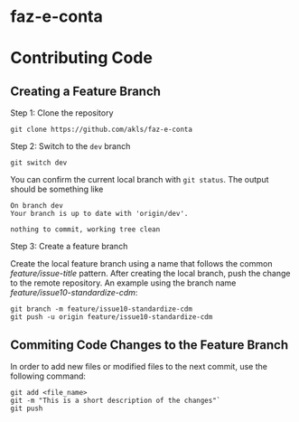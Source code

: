 # faz-e-conta



# Contributing Code

## Creating a Feature Branch

Step 1: Clone the repository

`git clone https://github.com/akls/faz-e-conta`

Step 2: Switch to the `dev` branch

`git switch dev`

You can confirm the current local branch with `git status`. The output should be something like

```
On branch dev
Your branch is up to date with 'origin/dev'.

nothing to commit, working tree clean
```

Step 3: Create a feature branch

Create the local feature branch using a name that follows the common _feature/issue-title_ pattern. After creating the local branch, push the change to the remote repository. An example using the branch name _feature/issue10-standardize-cdm_:

```
git branch -m feature/issue10-standardize-cdm
git push -u origin feature/issue10-standardize-cdm
```

## Commiting Code Changes to the Feature Branch

In order to add new files or modified files to the next commit, use the following command:

```
git add <file_name>
git -m "This is a short description of the changes"`
git push
```
